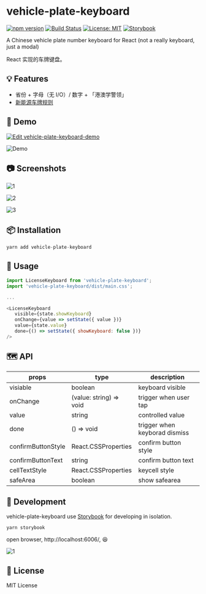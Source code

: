 # vehicle-plate-keyboard

[![npm version](https://badge.fury.io/js/vehicle-plate-keyboard.svg)](//npmjs.com/package/vehicle-plate-keyboard) [![Build Status](https://travis-ci.com/LiuuY/vehicle-plate-keyboard.svg?branch=master)](https://travis-ci.com/LiuuY/vehicle-plate-keyboard) [![License: MIT](https://img.shields.io/badge/License-MIT-yellow.svg)](https://opensource.org/licenses/MIT) [![Storybook](https://cdn.jsdelivr.net/gh/storybookjs/brand@master/badge/badge-storybook.svg)](https://github.com/LiuuY/vehicle-plate-keyboard)

A Chinese vehicle plate number keyboard for React (not a really keyboard, just a modal)

React 实现的车牌键盘。

## 💡 Features

- 省份 + 字母（无 I/O）/ 数字 + 「港澳学警领」
- [新能源车牌规则](https://github.com/LiuuY/vehicle-plate-keyboard/blob/master/CHANGELOG.md#070)

## 🚗 Demo

[![Edit vehicle-plate-keyboard-demo](https://codesandbox.io/static/img/play-codesandbox.svg)](https://codesandbox.io/s/vehicle-plate-keyboard-demo-xxdlv?fontsize=14&hidenavigation=1&theme=dark)

![Demo](https://raw.githubusercontent.com/LiuuY/vehicle-plate-keyboard/master/demo.gif)

## 📷 Screenshots

![1](https://raw.githubusercontent.com/LiuuY/vehicle-plate-keyboard/master/screenshots/keyboard1.png)

![2](https://raw.githubusercontent.com/LiuuY/vehicle-plate-keyboard/master/screenshots/keyboard2.png)

![3](https://raw.githubusercontent.com/LiuuY/vehicle-plate-keyboard/master/screenshots/keyboard3.png)

## 📦 Installation

```Javascript
yarn add vehicle-plate-keyboard
```

## 🔨 Usage

```JavaScript
import LicenseKeyboard from 'vehicle-plate-keyboard';
import 'vehicle-plate-keyboard/dist/main.css';

...

<LicenseKeyboard
   visible={state.showKeyboard}
   onChange={value => setState({ value })}
   value={state.value}
   done={() => setState({ showKeyboard: false })}
/>
```

## 🗺 API

| props              | type                    | description                   |
| ------------------ | ----------------------- | ----------------------------- |
| visiable           | boolean                 | keyboard visible              |
| onChange           | (value: string) => void | trigger when user tap         |
| value              | string                  | controlled value              |
| done               | () => void              | trigger when keyborad dismiss |
| confirmButtonStyle | React.CSSProperties     | confirm button style          |
| confirmButtonText  | string                  | confirm button text           |
| cellTextStyle      | React.CSSProperties     | keycell style                 |
| safeArea           | boolean                 | show safearea                 |

## 🚧 Development

vehicle-plate-keyboard use [Storybook](https://storybook.js.org/) for developing in isolation.

```javascript
yarn storybook
```

open browser, http://localhost:6006/, 😆

![1](https://raw.githubusercontent.com/LiuuY/vehicle-plate-keyboard/master/screenshots/storybook.png)

## 📝 License

MIT License
